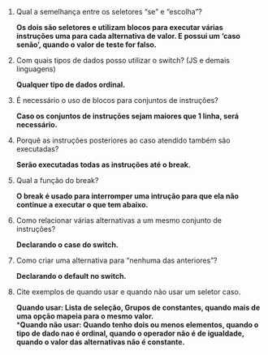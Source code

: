 1. Qual a semelhança entre os seletores “se” e “escolha”?

    **Os dois são seletores e utilizam blocos para executar várias instruções uma para cada alternativa de valor. E possui um ‘caso senão’, quando o valor de teste for falso.**

2. Com quais tipos de dados posso utilizar o switch? (JS e demais linguagens)

    **Qualquer tipo de dados ordinal.**

3. É necessário o uso de blocos para conjuntos de instruções?

    **Caso os conjuntos de instruções sejam maiores que 1 linha, será necessário.**

4. Porquê as instruções posteriores ao caso atendido também são executadas?

    **Serão executadas todas as instruções até o break.**

5. Qual a função do break?

    **O break é usado para interromper uma intrução para que ela não continue a executar o que tem abaixo.**

6. Como relacionar várias alternativas a um mesmo conjunto de instruções?

    **Declarando o case do switch.**

7. Como criar uma alternativa para “nenhuma das anteriores”?

    **Declarando o default no switch.**

8. Cite exemplos de quando usar e quando não usar um seletor caso.

    **Quando usar: Lista de seleção, Grupos de constantes, quando mais de uma opção mapeia para o mesmo valor.**  
    ***Quando não usar: Quando tenho dois ou menos elementos, quando o tipo de dado nao é ordinal, quando o operador não é de igualdade, quando o valor das alternativas não é constante.**